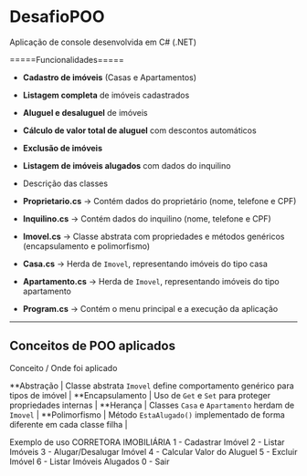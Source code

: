 # DesafioPOO
Aplicação de console desenvolvida em C# (.NET)

=====Funcionalidades=====

-  **Cadastro de imóveis** (Casas e Apartamentos)  
-  **Listagem completa** de imóveis cadastrados  
-  **Aluguel e desaluguel** de imóveis  
-  **Cálculo de valor total de aluguel** com descontos automáticos  
-  **Exclusão de imóveis**  
-  **Listagem de imóveis alugados** com dados do inquilino

-  Descrição das classes
- **Proprietario.cs** → Contém dados do proprietário (nome, telefone e CPF)  
- **Inquilino.cs** → Contém dados do inquilino (nome, telefone e CPF)  
- **Imovel.cs** → Classe abstrata com propriedades e métodos genéricos (encapsulamento e polimorfismo)  
- **Casa.cs** → Herda de `Imovel`, representando imóveis do tipo casa  
- **Apartamento.cs** → Herda de `Imovel`, representando imóveis do tipo apartamento  
- **Program.cs** → Contém o menu principal e a execução da aplicação  

---

## Conceitos de POO aplicados

 Conceito / Onde foi aplicado 

**Abstração       | Classe abstrata `Imovel` define comportamento genérico para tipos de imóvel |
**Encapsulamento  | Uso de `Get` e `Set` para proteger propriedades internas |
 **Herança        | Classes `Casa` e `Apartamento` herdam de `Imovel` |
 **Polimorfismo   | Método `EstaAlugado()` implementado de forma diferente em cada classe filha |

Exemplo de uso
CORRETORA IMOBILIÁRIA
1 - Cadastrar Imóvel
2 - Listar Imóveis
3 - Alugar/Desalugar Imóvel
4 - Calcular Valor do Aluguel
5 - Excluir Imóvel
6 - Listar Imóveis Alugados
0 - Sair
